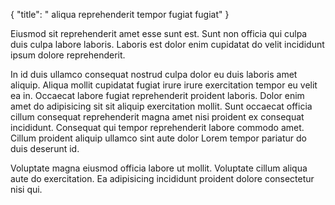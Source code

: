 {
  "title": " aliqua reprehenderit tempor fugiat fugiat"
}

Eiusmod sit reprehenderit amet esse sunt est. Sunt non officia qui culpa duis culpa labore laboris. Laboris est dolor enim cupidatat do velit incididunt ipsum dolore reprehenderit.

In id duis ullamco consequat nostrud culpa dolor eu duis laboris amet aliquip. Aliqua mollit cupidatat fugiat irure irure exercitation tempor eu velit ea in. Occaecat labore fugiat reprehenderit proident laboris. Dolor enim amet do adipisicing sit sit aliquip exercitation mollit. Sunt occaecat officia cillum consequat reprehenderit magna amet nisi proident ex consequat incididunt. Consequat qui tempor reprehenderit labore commodo amet. Cillum proident aliquip ullamco sint aute dolor Lorem tempor pariatur do duis deserunt id.

Voluptate magna eiusmod officia labore ut mollit. Voluptate cillum aliqua aute do exercitation. Ea adipisicing incididunt proident dolore consectetur nisi qui.